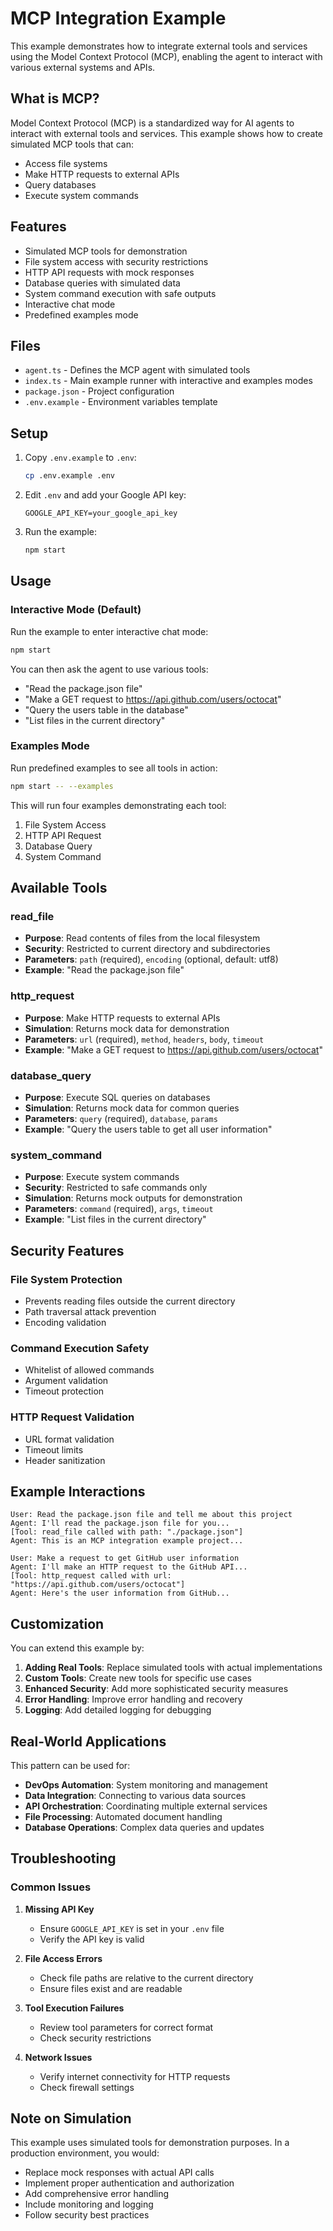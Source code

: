 # MCP Integration Example

This example demonstrates how to integrate external tools and services using the Model Context Protocol (MCP), enabling the agent to interact with various external systems and APIs.

## What is MCP?

Model Context Protocol (MCP) is a standardized way for AI agents to interact with external tools and services. This example shows how to create simulated MCP tools that can:

- Access file systems
- Make HTTP requests to external APIs
- Query databases
- Execute system commands

## Features

- Simulated MCP tools for demonstration
- File system access with security restrictions
- HTTP API requests with mock responses
- Database queries with simulated data
- System command execution with safe outputs
- Interactive chat mode
- Predefined examples mode

## Files

- `agent.ts` - Defines the MCP agent with simulated tools
- `index.ts` - Main example runner with interactive and examples modes
- `package.json` - Project configuration
- `.env.example` - Environment variables template

## Setup

1. Copy `.env.example` to `.env`:
   ```bash
   cp .env.example .env
   ```

2. Edit `.env` and add your Google API key:
   ```
   GOOGLE_API_KEY=your_google_api_key
   ```

3. Run the example:
   ```bash
   npm start
   ```

## Usage

### Interactive Mode (Default)

Run the example to enter interactive chat mode:

```bash
npm start
```

You can then ask the agent to use various tools:

- "Read the package.json file"
- "Make a GET request to https://api.github.com/users/octocat"
- "Query the users table in the database"
- "List files in the current directory"

### Examples Mode

Run predefined examples to see all tools in action:

```bash
npm start -- --examples
```

This will run four examples demonstrating each tool:
1. File System Access
2. HTTP API Request
3. Database Query
4. System Command

## Available Tools

### read_file
- **Purpose**: Read contents of files from the local filesystem
- **Security**: Restricted to current directory and subdirectories
- **Parameters**: `path` (required), `encoding` (optional, default: utf8)
- **Example**: "Read the package.json file"

### http_request
- **Purpose**: Make HTTP requests to external APIs
- **Simulation**: Returns mock data for demonstration
- **Parameters**: `url` (required), `method`, `headers`, `body`, `timeout`
- **Example**: "Make a GET request to https://api.github.com/users/octocat"

### database_query
- **Purpose**: Execute SQL queries on databases
- **Simulation**: Returns mock data for common queries
- **Parameters**: `query` (required), `database`, `params`
- **Example**: "Query the users table to get all user information"

### system_command
- **Purpose**: Execute system commands
- **Security**: Restricted to safe commands only
- **Simulation**: Returns mock outputs for demonstration
- **Parameters**: `command` (required), `args`, `timeout`
- **Example**: "List files in the current directory"

## Security Features

### File System Protection
- Prevents reading files outside the current directory
- Path traversal attack prevention
- Encoding validation

### Command Execution Safety
- Whitelist of allowed commands
- Argument validation
- Timeout protection

### HTTP Request Validation
- URL format validation
- Timeout limits
- Header sanitization

## Example Interactions

```
User: Read the package.json file and tell me about this project
Agent: I'll read the package.json file for you...
[Tool: read_file called with path: "./package.json"]
Agent: This is an MCP integration example project...

User: Make a request to get GitHub user information
Agent: I'll make an HTTP request to the GitHub API...
[Tool: http_request called with url: "https://api.github.com/users/octocat"]
Agent: Here's the user information from GitHub...
```

## Customization

You can extend this example by:

1. **Adding Real Tools**: Replace simulated tools with actual implementations
2. **Custom Tools**: Create new tools for specific use cases
3. **Enhanced Security**: Add more sophisticated security measures
4. **Error Handling**: Improve error handling and recovery
5. **Logging**: Add detailed logging for debugging

## Real-World Applications

This pattern can be used for:

- **DevOps Automation**: System monitoring and management
- **Data Integration**: Connecting to various data sources
- **API Orchestration**: Coordinating multiple external services
- **File Processing**: Automated document handling
- **Database Operations**: Complex data queries and updates

## Troubleshooting

### Common Issues

1. **Missing API Key**
   - Ensure `GOOGLE_API_KEY` is set in your `.env` file
   - Verify the API key is valid

2. **File Access Errors**
   - Check file paths are relative to the current directory
   - Ensure files exist and are readable

3. **Tool Execution Failures**
   - Review tool parameters for correct format
   - Check security restrictions

4. **Network Issues**
   - Verify internet connectivity for HTTP requests
   - Check firewall settings

## Note on Simulation

This example uses simulated tools for demonstration purposes. In a production environment, you would:

- Replace mock responses with actual API calls
- Implement proper authentication and authorization
- Add comprehensive error handling
- Include monitoring and logging
- Follow security best practices